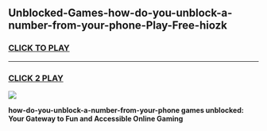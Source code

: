 
## Unblocked-Games-how-do-you-unblock-a-number-from-your-phone-Play-Free-hiozk
<h3>
<a href="https://premium76.site?title=how-do-you-unblock-a-number-from-your-phone&ref=18A1">CLICK TO PLAY</a></h3>
<hr>

<h3>
<a href="https://premium76.site?title=how-do-you-unblock-a-number-from-your-phone&ref=18A1">CLICK 2 PLAY</a>
  
</h3>

<a href="https://premium76.site?title=how-do-you-unblock-a-number-from-your-phone&ref=18A1"><img src="https://clearcache.store/games.png"></a>


**how-do-you-unblock-a-number-from-your-phone games unblocked: Your Gateway to Fun and Accessible Online Gaming**
